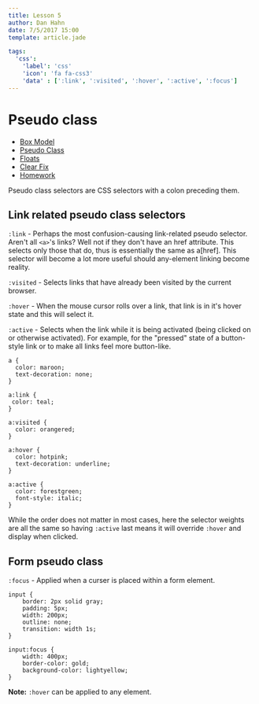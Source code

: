 ```yaml
---
title: Lesson 5
author: Dan Hahn
date: 7/5/2017 15:00
template: article.jade

tags:
  'css':
    'label': 'css'
    'icon': 'fa fa-css3'
    'data' : [':link', ':visited', ':hover', ':active', ':focus']
---
```


# Pseudo class

* [Box Model]()
* [Pseudo Class](pseudo.html)
* [Floats](floats.html)
* [Clear Fix](clear-fix.html)
* [Homework](homework.html)

Pseudo class selectors are CSS selectors with a colon preceding them.

## Link related pseudo class selectors

`:link` - Perhaps the most confusion-causing link-related pseudo selector. Aren't all `<a>`'s links? Well not if they don't have an href attribute. This selects only those that do, thus is essentially the same as a[href]. This selector will become a lot more useful should any-element linking become reality.

`:visited` - Selects links that have already been visited by the current browser.

`:hover` - When the mouse cursor rolls over a link, that link is in it's hover state and this will select it.

`:active` - Selects when the link while it is being activated (being clicked on or otherwise activated). For example, for the "pressed" state of a button-style link or to make all links feel more button-like.

    a {
      color: maroon;
      text-decoration: none;
    }

    a:link {
     color: teal;
    }

    a:visited {
      color: orangered;
    }

    a:hover {
      color: hotpink;
      text-decoration: underline;
    }

    a:active {
      color: forestgreen;
      font-style: italic;
    }

While the order does not matter in most cases, here the selector weights are all the same so having `:active` last means it will override `:hover` and display when clicked.

## Form pseudo class

`:focus` - Applied when a curser is placed within a form element.

    input {
        border: 2px solid gray;
        padding: 5px;
        width: 200px;
        outline: none;
        transition: width 1s;
    }

    input:focus {
        width: 400px;
        border-color: gold;
        background-color: lightyellow;
    }

**Note:** `:hover` can be applied to any element.

